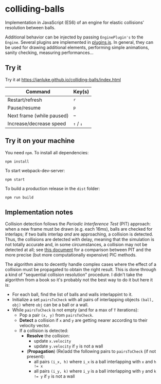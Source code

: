 # colliding-balls
Implementation in JavaScript (ES6) of an engine for elastic collisions' resolution between balls.

Additional behavior can be injected by passing `EnginePlugin's` to the `Engine`.
Several plugins are implemented in [plugins.js](src/plugins.js). In general, they can be used for drawing additional elements, performing simple animations, sanity checking, 
measuring performances...

## Try it
Try it at https://janluke.github.io/colliding-balls/index.html

| Command                   | Key(s)                               |
|---------------------------|--------------------------------------|
| Restart/refresh           | <kbd>r</kbd>                         |
| Pause/resume              | <kbd>p</kbd>                         |
| Next frame (while paused) | <kbd>→</kbd>                         |
| Increase/decrease speed   | <kbd>↑</kbd>  / <kbd>↓</kbd>         |

## Try it on your machine
You need `npm`. To install all dependencies:
```
npm install
``` 
To start webpack-dev-server:
```
npm start
```
To build a production release in the `dist` folder:
```
npm run build
```

## Implementation notes
Collision detection follows the _Periodic Interference Test_ (PIT) approach: 
when a new frame must be drawn (e.g. each 16ms), balls are checked for interlaps; if two balls
interlap _and_ are approaching, a collision is detected. Thus, the collisions
are detected with delay, meaning that the simulation is not totally accurate and,
in some circumstances, a collision may not be detected at all; 
see [this document](https://www.cc.gatech.edu/~jarek/graphics/material/collisionWarkariJamsandekar.pdf)
for a comparison between PIT and the more precise (but more computationally expensive) PIC methods.

The algorithm aims to decently handle complex cases where the effect of a collision must 
be propagated to obtain the right result. This is done through a kind of "sequential collision resolution" 
procedure. I didn't take the algorithm from a book so it's probably not the best way to do it but here it is:

* For each ball, find the list of balls and walls interlappint to it.
* Initialize a set `pairsToCheck` with all pairs of interlapping objects `(ball, obj)`
  where `obj` can be a ball or a wall.
* While `pairsToCheck` is not empty (and for a max of `T` iterations):
    - Pop a pair `(x, y)` from `pairsToCheck`.
    - **Detect** a collision if `x` and `y` are getting nearer according to their velocity vector.
    - If a collision is detected:
        * **Resolve** the collision:
            - update `x.velocity`
            - update `y.velocity` if `y` is not a wall
        * (**Propagation**) (Re)add the following pairs to `pairsToCheck` (if not present):
            - all pairs `(i_x, h)` where `i_x` is a ball interlapping with `x` and `h != x`
            - all pairs `(i_y, k)` where `i_y` is a ball interlapping with `y` and `k != y` if `y` is not a wall
